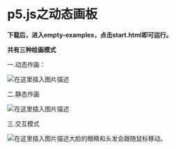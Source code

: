 # p5.js之动态画板

**下载后，进入empty-examples，点击start.html即可运行。**

**共有三种绘画模式**


一.动态作画：


![在这里插入图片描述](https://img-blog.csdnimg.cn/20181212110515730.png?x-oss-process=image/watermark,type_ZmFuZ3poZW5naGVpdGk,shadow_10,text_aHR0cHM6Ly9ibG9nLmNzZG4ubmV0L3FxXzQwMzQ2MTIy,size_16,color_FFFFFF,t_70)



二.静态作画


![在这里插入图片描述](https://img-blog.csdnimg.cn/20181212110704130.png?x-oss-process=image/watermark,type_ZmFuZ3poZW5naGVpdGk,shadow_10,text_aHR0cHM6Ly9ibG9nLmNzZG4ubmV0L3FxXzQwMzQ2MTIy,size_16,color_FFFFFF,t_70)


三.交互模式


![在这里插入图片描述](https://img-blog.csdnimg.cn/20181212110839945.png?x-oss-process=image/watermark,type_ZmFuZ3poZW5naGVpdGk,shadow_10,text_aHR0cHM6Ly9ibG9nLmNzZG4ubmV0L3FxXzQwMzQ2MTIy,size_16,color_FFFFFF,t_70)大脸的眼睛和头发会跟随鼠标移动。
